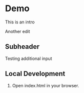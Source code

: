 # Demo

This is an intro 

Another edit

## Subheader

Testing additional input

## Local Development
1. Open index.html in your browser.